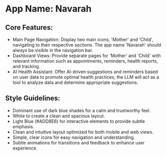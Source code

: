 # **App Name**: Navarah

## Core Features:

- Main Page Navigation: Display two main icons, 'Mother' and 'Child', navigating to their respective sections. The app name 'Navarah' should always be visible in the navigation bar.
- Dashboard Views: Provide separate pages for 'Mother' and 'Child' with relevant information such as appointments, reminders, health reports, and tracking.
- AI Health Assistant: Offer AI-driven suggestions and reminders based on user data to promote optimal health practices; the LLM will act as a tool to analyze data and determine appropriate suggestions.

## Style Guidelines:

- Dominant use of dark blue shades for a calm and trustworthy feel.
- White to create a clean and spacious layout.
- Light Blue (#ADD8E6) for interactive elements to provide subtle emphasis.
- Clean and intuitive layout optimized for both mobile and web views.
- Simple, clear icons for easy navigation and understanding.
- Subtle animations for transitions and feedback to enhance user experience.